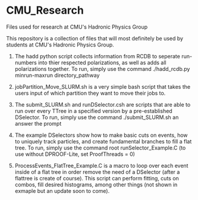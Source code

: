 # CMU_Research
Files used for research at CMU's Hadronic Physics Group


This repository is a collection of files that will most definitely be used by students at CMU's Hadronic Physics Group. 

1) The hadd python script collects information from RCDB to seperate run-numbers into thier respected polarizations, as well as adds all polarizations together.
   To run, simply use the command ./hadd_rcdb.py minrun-maxrun directory_pathway

2) jobPartition_Move_SLURM.sh is a very simple bash script that takes the users input of which partition they want to move their jobs to.

3) The submit_SLURM.sh and runDSelector.csh are scripts that are able to run over every TTree in a specified version by a pre-established DSelector. 
   To run, simply use the command ./submit_SLURM.sh an answer the prompt
 
4) The example DSelectors show how to make basic cuts on events, how to uniquely track particles, and create fundamental branches to fill a flat tree. 
   To run, simply use the command root runSelector_Example.C (to use without DPROOF-Lite, set ProofThreads = 0)
  
5) ProcessEvents_FlatTree_Example.C is a macro to loop over each event inside of a flat tree in order remove the need of a DSelector (after a flattree is create of course). This script can perform fitting, cuts on combos, fill desired histograms, among other things (not shown in exmaple but an update soon to come).

